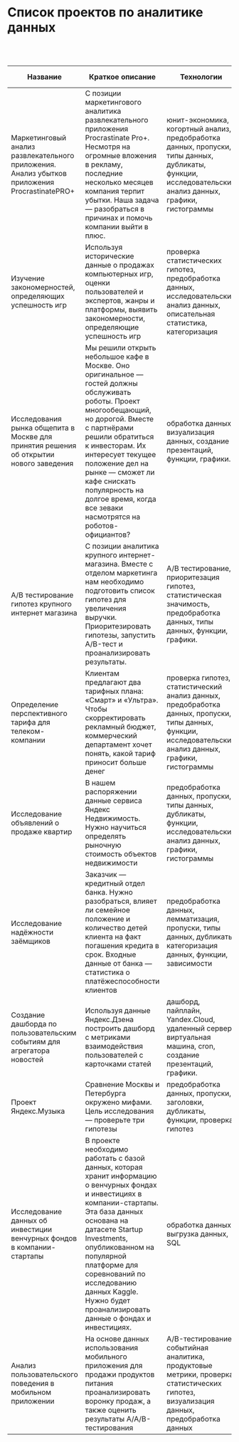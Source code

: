 # Список проектов по аналитике данных

<br>
<br>

| Название | Краткое описание | Технологии | Инструменты, библиотеки | Ссылка |
 --- | --- | --- |--- | --- 
Маркетинговый анализ развлекательного приложения. Анализ убытков приложения ProcrastinatePRO+ | С позиции маркетингового аналитика развлекательного приложения Procrastinate Pro+. Несмотря на огромные вложения в рекламу, последние несколько месяцев компания терпит убытки. Наша задача — разобраться в причинах и помочь компании выйти в плюс. | юнит-экономика, когортный анализ, предобработка данных, пропуски, типы данных, дубликаты, функции, исследовательский анализ данных, графики, гистограммы | Jupyter, Python, Pandas, Datetime, Matplotlib, Numpy | [Перейти](https://github.com/EvgenKarasev/projects/tree/main/entertainment-application-business-analysis)
Изучение закономерностей, определяющих успешность игр | Используя исторические данные о продажах компьютерных игр, оценки пользователей и экспертов, жанры и платформы, выявить закономерности, определяющие успешность игр | проверка статистических гипотез, предобработка данных, исследовательский анализ данных, описательная статистика, категоризация | Jupyter, Python, Pandas, numpy, seaborn, matplotlib, scipy | [Перейти](https://github.com/EvgenKarasev/projects/tree/main/studying-the-patterns-that-determine-the-success-of-games)
Исследования рынка общепита в Москве для принятия решения об открытии нового заведения | Мы решили открыть небольшое кафе в Москве. Оно оригинальное — гостей должны обслуживать роботы. Проект многообещающий, но дорогой. Вместе с партнёрами решили обратиться к инвесторам. Их интересует текущее положение дел на рынке — сможет ли кафе снискать популярность на долгое время, когда все зеваки насмотрятся на роботов-официантов? | обработка данных, визуализация данных, создание презентаций, функции, графики. | Jupyter, Python, Pandas, Re, Matplotlib, Numpy, Seaborn | [Перейти](https://github.com/EvgenKarasev/projects/tree/main/catering-market-research-in-moscow)
A/B тестирование гипотез крупного интернет магазина | С позиции аналитика крупного интернет-магазина. Вместе с отделом маркетинга нам необходимо подготовить список гипотез для увеличения выручки. Приоритезировать гипотезы, запустить A/B-тест и проанализировать результаты. | A/B тестирование, приоритезация гипотез, статистическая значимость, предобработка данных, типы данных, функции, графики. | Jupyter, Python, Pandas, Datetime, Matplotlib, Numpy, Warnings, Scipy |[Перейти](https://github.com/EvgenKarasev/projects/tree/main/A-B-testing-hypotheses-of-a-large-online-store)
Определение перспективного тарифа для телеком-компании | Клиентам предлагают два тарифных плана: «Смарт» и «Ультра». Чтобы скорректировать рекламный бюджет, коммерческий департамент хочет понять, какой тариф приносит больше денег | проверка гипотез, статистический анализ данных, предобработка данных, пропуски, типы данных, функции, исследовательский анализ данных, графики, гистограммы | Jupyter, Python, Pandas, Scipy, Matplotlib, Numpy, Seaborn | [Перейти](https://github.com/EvgenKarasev/projects/tree/main/determining-the-tariff-for-a-telecom-company)
Исследование объявлений о продаже квартир | В нашем распоряжении данные сервиса Яндекс Недвижимость. Нужно научиться определять рыночную стоимость объектов недвижимости | предобработка данных, пропуски, типы данных, дубликаты, функции, исследовательский анализ данных, графики, гистограммы | Jupyter, Python, Pandas, IPython, Matplotlib, Numpy, Seaborn | [Перейти](https://github.com/EvgenKarasev/projects/tree/main/research-of-advertisements-for-the-sale-of-apartments)
Исследование надёжности заёмщиков | Заказчик — кредитный отдел банка. Нужно разобраться, влияет ли семейное положение и количество детей клиента на факт погашения кредита в срок. Входные данные от банка — статистика о платёжеспособности клиентов | предобработка данных, лемматизация, пропуски, типы данных, дубликаты, категоризация данных, функции, зависимости | Jupyter, Python, Pandas, Pymystem3, Collections | [Перейти](https://github.com/EvgenKarasev/projects/tree/main/borrower-reliability-study)
Создание дашборда по пользовательским событиям для агрегатора новостей | Используя данные Яндекс.Дзена построить дашборд с метриками взаимодействия пользователей с карточками статей | дашборд, пайплайн, Yandex.Cloud, удаленный сервер, виртуальная машина, cron, создание презентаций, графики. | Tableau, Jupyter, PowerPoint, Python, Pandas, SQLalchemy | [Перейти](https://github.com/EvgenKarasev/projects/tree/main/creating-a-custom-event-dashboard-for-an-aggregator-news)
Проект Яндекс.Музыка | Сравнение Москвы и Петербурга окружено мифами. Цель исследования — проверьте три гипотезы | предобработка данных, пропуски, заголовки, дубликаты, функции, проверка гипотез | Jupyter, Python, Pandas | [Перейти](https://github.com/EvgenKarasev/projects/tree/main/data-analysis-of-Yandex-Music-service)
Исследование данных об инвестиции венчурных фондов в компании-стартапы | В проекте необходимо работать с базой данных, которая хранит информацию о венчурных фондах и инвестициях в компании-стартапы. Эта база данных основана на датасете Startup Investments, опубликованном на популярной платформе для соревнований по исследованию данных Kaggle. Нужно будет проанализировать данные о фондах и инвестициях. | обработка данных, выгрузка данных, SQL | SQL, PostgreSQL | [Перейти](https://github.com/EvgenKarasev/projects/tree/main/study_of_data_SQL_on_investment_of_venture_funds_in_start_up_companies)
Анализ пользовательского поведения в мобильном приложении | На основе данных использования мобильного приложения для продажи продуктов питания проанализировать воронку продаж, а также оценить результаты A/A/B-тестирования | A/B-тестирование, событийная аналитика, продуктовые метрики, проверка статистических гипотез, визуализация данных, предобработка данных | Jupyter, Python, Pandas, numpy, seaborn, matplotlib, scipy, plotly, math, datetime, warnings | [Перейти](https://github.com/EvgenKarasev/projects/tree/main/analysis-of-user-behavior-in-a-mobile-application)
